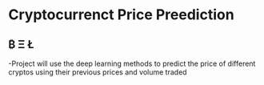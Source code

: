 # Cryptocurrenct Price Preediction 

## ₿ Ξ Ł 

-Project will use the deep learning methods to predict the price of different cryptos using their previous prices and volume traded

